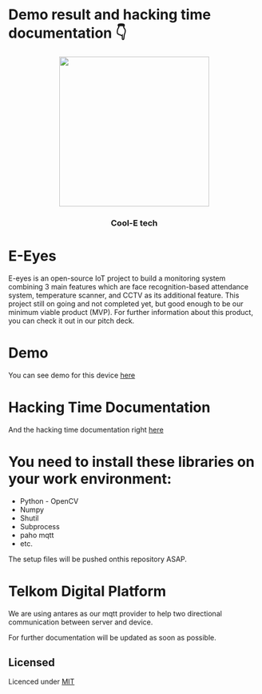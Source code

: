 # Demo result and hacking time documentation :point_down:

<p align="center">
  <img src="https://github.com/felixfilipi/eEyes-Hackathon/blob/master/logo.jpg" width="300" height="300">
</p>


<h3 align="center"> Cool-E tech

# E-Eyes

E-eyes is an open-source IoT project to build a monitoring system combining 3 main features which are face recognition-based attendance system, 
temperature scanner, and CCTV as its additional feature. This project still on going and not completed yet, but good enough to be our minimum viable product (MVP). For further information
about this product, you can check it out in our pitch deck.

# Demo

You can see demo for this device <a href = ""> here </a>

# Hacking Time Documentation

And the hacking time documentation right <a href = ""> here</a>

# You need to install these libraries on your work environment:

* Python - OpenCV
* Numpy
* Shutil
* Subprocess
* paho mqtt
* etc.

The setup files will be pushed onthis repository ASAP.

# Telkom Digital Platform

 We are using antares as our mqtt provider to help two directional communication between server and device.
  
For further documentation will be updated as soon as possible.

## Licensed
Licenced under [MIT](https://github.com/felixfilipi/eEyes-Hackathon/blob/master/LICENSE)
